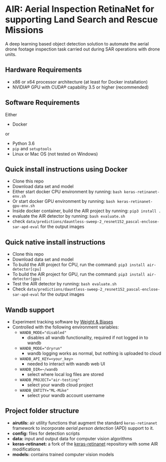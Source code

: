 # AIR: Aerial Inspection RetinaNet for supporting Land Search and Rescue Missions

 A deep learning based object detection solution to automate the aerial drone footage inspection task carried out during SAR operations with drone units.


## Hardware Requirements
- x86 or x64 processor architecture (at least for Docker installation)
- NVIDIA® GPU with CUDA® capability 3.5 or higher (recommended)

## Software Requirements

Either
- Docker

or
- Python 3.6
- `pip` and `setuptools`
- Linux or Mac OS (not tested on Windows)

## Quick install instructions using Docker
- Clone this repo 
- Download data set and model
- Either start docker CPU environment by running: `bash keras-retinanet-env.sh`
- Or start docker GPU environment by running: `bash keras-retinanet-gpu-env.sh`
- Inside docker container, build the AIR project by running: `pip3 install .`
- evaluate the AIR detector by running: `bash evaluate.sh`
- check `data/predictions/dauntless-sweep-2_resnet152_pascal-enclose-sar-apd-eval` for the output images

## Quick native install instructions 
- Clone this repo 
- Download data set and model
- To build the AIR project for CPU, run the command: `pip3 install air-detector[cpu]`
- To build the AIR project for GPU, run the command: `pip3 install air-detector[gpu]`
- Test the AIR detector by running: `bash evaluate.sh`
- Check `data/predictions/dauntless-sweep-2_resnet152_pascal-enclose-sar-apd-eval` for the output images

## Wandb support
- Experiment tracking software by [Weight & Biases](https://wandb.ai/home)
- Controlled with the following environment variables:
    - `WANDB_MODE="disabled"`
        - disables all wandb functionality, required if not logged in to wandb
    - `WANDB_MODE="dryrun"`
        - wandb logging works as normal, but nothing is uploaded to cloud
    - `WANDB_API_KEY=<your_key>`
        - needed to interact with wandb web UI
    - `WANDB_DIR=~/wandb` 
        - select where local log files are stored
    - `WANDB_PROJECT="air-testing"`
        - select your wandb cloud project
    - `WANDB_ENTITY="ML-Mike"`
        - select your wandb account username

## Project folder structure

- **airutils:** air utility functions that augment the standard `keras-retinanet` framework to incorporate *aerial person detection* (APD) support to it.
- **config:**  files for detection scripts
- **data:** input and output data for computer vision algorithms
- **keras-retinanet:** a fork of the [keras-retinanet](https://github.com/fizyr/keras-retinanet) repository with some AIR modifications
- **models:** contains trained computer vision models

